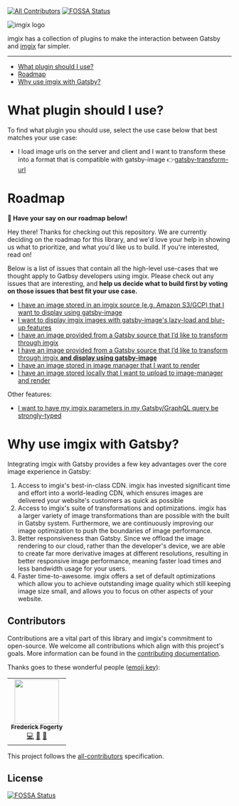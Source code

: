 <!-- ix-docs-ignore -->
<!-- ALL-CONTRIBUTORS-BADGE:START - Do not remove or modify this section -->

[![All Contributors](https://img.shields.io/badge/all_contributors-1-orange.svg?style=flat-square)](#contributors-)
[![FOSSA Status](https://app.fossa.com/api/projects/git%2Bgithub.com%2Fimgix%2Fgatsby.svg?type=shield)](https://app.fossa.com/projects/git%2Bgithub.com%2Fimgix%2Fgatsby?ref=badge_shield)

<!-- ALL-CONTRIBUTORS-BADGE:END -->

![imgix logo](https://assets.imgix.net/sdk-imgix-logo.svg)

imgix has a collection of plugins to make the interaction between Gatsby and [imgix](https://www.imgix.com/) far simpler.

---

<!-- /ix-docs-ignore -->

<!-- NB: Run `npx markdown-toc README.md --maxdepth 4 | sed -e 's/[[:space:]]\{2\}/    /g'` to generate TOC :) -->

<!-- prettier-ignore-start -->

- [What plugin should I use?](#what-plugin-should-i-use)
- [Roadmap](#roadmap)
- [Why use imgix with Gatsby?](#why-use-imgix-with-gatsby)

<!-- prettier-ignore-end -->

# What plugin should I use?

To find what plugin you should use, select the use case below that best matches your use case:

- I load image urls on the server and client and I want to transform these into a format that is compatible with gatsby-image 👉[gatsby-transform-url](./packages/gatsby-transform-url)

# Roadmap

**📣 Have your say on our roadmap below!**

Hey there! Thanks for checking out this repository. We are currently deciding on the roadmap for this library, and we'd love your help in showing us what to prioritize, and what you'd like us to build. If you're interested, read on!

Below is a list of issues that contain all the high-level use-cases that we thought apply to Gatbsy developers using imgix. Please check out any issues that are interesting, and **help us decide what to build first by voting on those issues that best fit your use case.**

- [I have an image stored in an imgix source (e.g. Amazon S3/GCP) that I want to display using gatsby-image](https://github.com/imgix/gatsby/issues/1)
- [I want to display imgix images with gatsby-image's lazy-load and blur-up features](https://github.com/imgix/gatsby/issues/2)
- [I have an image provided from a Gatsby source that I’d like to transform through imgix](https://github.com/imgix/gatsby/issues/3)
- [I have an image provided from a Gatsby source that I’d like to transform through imgix **and display using gatsby-image**](https://github.com/imgix/gatsby/issues/4)
- [I have an image stored in image manager that I want to render](https://github.com/imgix/gatsby/issues/6)
- [I have an image stored locally that I want to upload to image-manager and render](https://github.com/imgix/gatsby/issues/7)

Other features:

- [I want to have my imgix parameters in my Gatsby/GraphQL query be strongly-typed](https://github.com/imgix/gatsby/issues/5)

# Why use imgix with Gatsby?

Integrating imgix with Gatsby provides a few key advantages over the core image experience in Gatsby:

1. Access to imgix's best-in-class CDN. imgix has invested significant time and effort into a world-leading CDN, which ensures images are delivered your website's customers as quick as possible
2. Access to imgix's suite of transformations and optimizations. imgix has a larger variety of image transformations than are possible with the built in Gatsby system. Furthermore, we are continuously improving our image optimization to push the boundaries of image performance.
3. Better responsiveness than Gatsby. Since we offload the image rendering to our cloud, rather than the developer's device, we are able to create far more derivative images at different resolutions, resulting in better responsive image performance, meaning faster load times and less bandwidth usage for your users.
4. Faster time-to-awesome. imgix offers a set of default optimizations which allow you to achieve outstanding image quality which still keeping image size small, and allows you to focus on other aspects of your website.

## Contributors

Contributions are a vital part of this library and imgix's commitment to open-source. We welcome all contributions which align with this project's goals. More information can be found in the [contributing documentation](CONTRIBUTING.md).

<!-- ix-docs-ignore -->

Thanks goes to these wonderful people ([emoji key](https://allcontributors.org/docs/en/emoji-key)):

<!-- ALL-CONTRIBUTORS-LIST:START - Do not remove or modify this section -->
<!-- prettier-ignore-start -->
<!-- markdownlint-disable -->
<table>
  <tr>
    <td align="center"><a href="https://github.com/frederickfogerty"><img src="https://avatars0.githubusercontent.com/u/615334?v=4" width="100px;" alt=""/><br /><sub><b>Frederick Fogerty</b></sub></a><br /><a href="https://github.com/imgix/gatsby/commits?author=frederickfogerty" title="Code">💻</a> <a href="https://github.com/imgix/gatsby/commits?author=frederickfogerty" title="Documentation">📖</a> <a href="#maintenance-frederickfogerty" title="Maintenance">🚧</a></td>
  </tr>
</table>

<!-- markdownlint-enable -->
<!-- prettier-ignore-end -->

<!-- ALL-CONTRIBUTORS-LIST:END -->

This project follows the [all-contributors](https://github.com/all-contributors/all-contributors) specification.

<!-- /ix-docs-ignore -->

## License

[![FOSSA Status](https://app.fossa.com/api/projects/git%2Bgithub.com%2Fimgix%2Fgatsby.svg?type=large)](https://app.fossa.com/projects/git%2Bgithub.com%2Fimgix%2Fgatsby?ref=badge_large)
